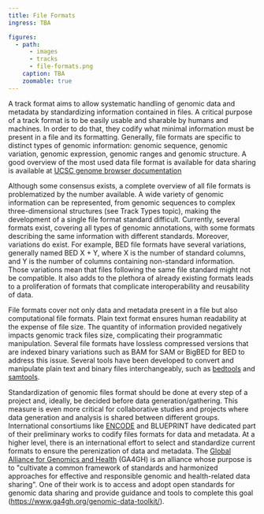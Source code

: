 ```yaml
---
title: File Formats
ingress: TBA

figures:
  - path:
      - images
      - tracks
      - file-formats.png
    caption: TBA
    zoomable: true
---
```


A track format aims to allow systematic handling of genomic data and metadata by standardizing
information contained in files. A critical purpose of a track format is to be easily usable and
sharable by humans and machines. In order to do that, they codify what minimal information must be
present in a file and its formatting. Generally, file formats are specific to distinct types of
genomic information: genomic sequence, genomic variation, genomic expression, genomic ranges and
genomic structure. A good overview of the most used data file format is available for data sharing
is available at
[UCSC genome browser documentation](https://genome.ucsc.edu/FAQ/FAQformat.html#format1)

Although some consensus exists, a complete overview of all file formats is problematized by the
number available. A wide variety of genomic information can be represented, from genomic sequences
to complex three-dimensional structures (see Track Types topic), making the development of a single
file format standard difficult. Currently, several formats exist, covering all types of genomic
annotations, with some formats describing the same information with different standards. Moreover,
variations do exist. For example, BED file formats have several variations, generally named BED X +
Y, where X is the number of standard columns, and Y is the number of columns containing non-standard
information. Those variations mean that files following the same file standard might not be
compatible. It also adds to the plethora of already existing formats leads to a proliferation of
formats that complicate interoperability and reusability of data.

File formats cover not only data and metadata present in a file but also computational file formats.
Plain text format ensures human readability at the expense of file size. The quantity of information
provided negatively impacts genomic track files size, complicating their programmatic manipulation.
Several file formats have lossless compressed versions that are indexed binary variations such as
BAM for SAM or BigBED for BED to address this issue. Several tools have been developed to convert
and manipulate plain text and binary files interchangeably, such as
[bedtools](https://bedtools.readthedocs.io) and [samtools](http://samtools.sourceforge.net).

Standardization of genomic files format should be done at every step of a project and, ideally, be
decided before data generation/gathering. This measure is even more critical for collaborative
studies and projects where data generation and analysis is shared between different groups.
International consortiums like [ENCODE](https://www.encodeproject.org/help/file-formats/) and
BLUEPRINT have dedicated part of their preliminary works to codify files formats for data and
metadata. At a higher level, there is an international effort to select and standardize current
formats to ensure the perenization of data and metadata. The
[Global Alliance for Genomics and Health](https://www.ga4gh.org) (GA4GH) is an alliance whose
purpose is to "cultivate a common framework of standards and harmonized approaches for effective and
responsible genomic and health-related data sharing". One of their work is to access and adopt open
standards for genomic data sharing and provide guidance and tools to complete this goal
(https://www.ga4gh.org/genomic-data-toolkit/).
